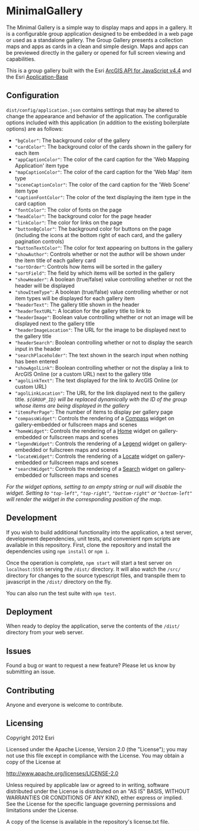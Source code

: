 # MinimalGallery
The Minimal Gallery is a simple way to display maps and apps in a gallery. It is a configurable group application designed to be embedded in a web page or used as a standalone gallery. The Group Gallery presents a collection maps and apps as cards in a clean and simple design. Maps and apps can be previewed directly in the gallery or opened for full screen viewing and capabilities.
  
This is a group gallery built with the Esri [ArcGIS API for JavaScript v4.4](https://developers.arcgis.com/javascript/) and the Esri [Application-Base](https://github.com/Esri/application-base-js)

## Configuration

`dist/config/application.json` contains settings that may be altered to change the appearance and behavior of the application. The configurable options included with this application (in addition to the existing boilerplate options) are as follows:

- `"bgColor"`: The background color of the gallery
- `"cardColor"`: The background color of the cards shown in the gallery for each item
- `"appCaptionColor"`: The color of the card caption for the 'Web Mapping Application' item type
- `"mapCaptionColor"`: The color of the card caption for the 'Web Map' item type
- `"sceneCaptionColor"`: The color of the card caption for the 'Web Scene' item type
- `"captionFontColor"`: The color of the text displaying the item type in the card caption
- `"fontColor"`: The color of fonts on the page
- `"headColor"`: The background color for the page header
- `"linkColor"`: The color for links on the page
- `"buttonBgColor"`: The background color for buttons on the page (including the icons at the bottom right of each card, and the gallery pagination controls)
- `"buttonTextColor"`: The color for text appearing on buttons in the gallery
- `"showAuthor"`: Controls whether or not the author will be shown under the item title of each gallery card
- `"sortOrder"`: Controls how items will be sorted in the gallery
- `"sortField"`: The field by which items will be sorted in the gallery
- `"showHeader"`: A boolean (true/false) value controlling whether or not the header will be displayed
- `"showItemType"`: A boolean (true/false) value controlling whether or not item types will be displayed for each gallery item
- `"headerText"`: The gallery title shown in the header
- `"headerTextURL"`: A location for the gallery title to link to
- `"headerImage"`: Boolean value controlling whether or not an image will be displayed next to the gallery title
- `"headerImageLocation"`: The URL for the image to be displayed next to the gallery title
- `"headerSearch"`: Boolean controlling whether or not to display the search input in the header
- `"searchPlaceholder"`: The text shown in the search input when nothing has been entered
- `"showAgolLink"`: Boolean controlling whether or not the display a link to ArcGIS Online (or a custom URL) next to the gallery title
- `"agolLinkText"`: The text displayed for the link to ArcGIS Online (or custom URL)
- `"agolLinkLocation"`: The URL for the link displayed next to the gallery title. *`${GROUP_ID}` will be replaced dynamically with the ID of the group whose items are being displayed in the gallery*
- `"itemsPerPage"`: The number of items to display per gallery page
- `"compassWidget"`: Controls the rendering of a [Compass](https://developers.arcgis.com/javascript/latest/api-reference/esri-widgets-Compass.html) widget on gallery-embedded or fullscreen maps and scenes
- `"homeWidget"`: Controls the rendering of a [Home](https://developers.arcgis.com/javascript/latest/api-reference/esri-widgets-Home.html) widget on gallery-embedded or fullscreen maps and scenes
- `"legendWidget"`: Controls the rendering of a [Legend](https://developers.arcgis.com/javascript/latest/api-reference/esri-widgets-Legend.html) widget on gallery-embedded or fullscreen maps and scenes
- `"locateWidget"`: Controls the rendering of a [Locate](https://developers.arcgis.com/javascript/latest/api-reference/esri-widgets-Locate.html) widget on gallery-embedded or fullscreen maps and scenes
- `"searchWidget"`: Controls the rendering of a [Search](https://developers.arcgis.com/javascript/latest/api-reference/esri-widgets-Search.html) widget on gallery-embedded or fullscreen maps and scenes

*For the widget options, setting to an empty string or null will disable the widget. Setting to `"top-left"`, `"top-right"`, `"bottom-right"` or `"bottom-left"` will render the widget in the corresponding position of the map.*


## Development

If you wish to build additional functionality into the application, a test server, development dependencies, unit tests, and convenient npm scripts are available in this repository. First, clone the repository and install the dependencies using `npm install` or `npm i`.

Once the operation is complete, `npm start` will start a test server on `localhost:5555` serving the `/dist/` directory. It will also watch the `/src/` directory for changes to the source typescript files, and transpile them to javascript in the `/dist/` directory on the fly.

You can also run the test suite with `npm test`.

## Deployment

When ready to deploy the application, serve the contents of the `/dist/` directory from your web server.

## Issues

Found a bug or want to request a new feature? Please let us know by submitting an issue.

## Contributing

Anyone and everyone is welcome to contribute.

## Licensing

Copyright 2012 Esri

Licensed under the Apache License, Version 2.0 (the "License"); you may not use this file except in compliance with the License. You may obtain a copy of the License at

http://www.apache.org/licenses/LICENSE-2.0

Unless required by applicable law or agreed to in writing, software distributed under the License is distributed on an "AS IS" BASIS, WITHOUT WARRANTIES OR CONDITIONS OF ANY KIND, either express or implied. See the License for the specific language governing permissions and limitations under the License.

A copy of the license is available in the repository's license.txt file.
